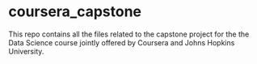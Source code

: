 # coursera_capstone
This repo contains all the files related to the capstone project for the the Data Science course jointly offered by Coursera and Johns Hopkins University. 
